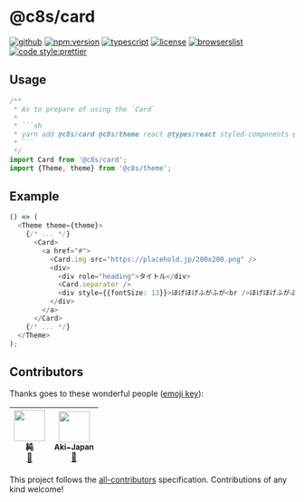 # @c8s/card

[![github](https://badgen.net/badge//nju33,c8s/000?icon=github&list=1)](https://github.com/nju33/c8s/tree/master/components/card)
[![npm:version](https://badgen.net/npm/v/@c8s/card?icon=npm&label=)](https://www.npmjs.com/package/@c8s/card)
[![typescript](https://badgen.net/badge/lang/typescript/0376c6?icon=npm)](https://www.typescriptlang.org/)
[![license](https://badgen.net/npm/license/@c8s/card)](https://github.com/nju33/c8s/blob/master/LICENSE)
[![browserslist](https://badgen.net/badge/browserslist/chrome,edge/ffd539?list=1)](https://browserl.ist/?q=last+1+chrome+version%2C+last+1+edge+version)
[![code style:prettier](https://badgen.net/badge//prettier/ff69b3?label=code%20style)](https://github.com/prettier/prettier)

<!-- [![document:typedoc](https://badgen.net/badge/document/typedoc/9602ff)](https://docs--pilaf.netlify.com/) -->
<!-- [![ci:status](https://badgen.net/circleci/github/nju33/c8s)](https://circleci.com/gh/nju33/c8s) -->

## Usage

```ts
/**
 * As to prepare of using the `Card`
 * 
 * ```sh
 * yarn add @c8s/card @c8s/theme react @types/react styled-components @types/styled-components
 * ```
 */
import Card from '@c8s/card';
import {Theme, theme} from '@c8s/theme';
```

## Example

```ts
() => (
  <Theme theme={theme}>
    {/* ... */}
      <Card>
        <a href="#">
          <Card.img src="https://placehold.jp/200x200.png" />
          <div>
            <div role="heading">タイトル</div>
            <Card.separator />
            <div style={{fontSize: 13}}>ほげほげふがふが<br />ほげほげふがふが</div>
          </div>
        </a>
      </Card>
    {/* ... */}
  </Theme>
);
```

## Contributors

Thanks goes to these wonderful people ([emoji key](https://github.com/kentcdodds/all-contributors#emoji-key)):

<!-- ALL-CONTRIBUTORS-LIST:START - Do not remove or modify this section -->
<!-- prettier-ignore -->
| [<img src="https://avatars2.githubusercontent.com/u/15901038?v=4" width="55px;"/><br /><sub><b>純</b></sub>](https://nju33.com/)<br />[📖](https://github.com/nju33/c8s/commits?author=nju33 "Documentation") | [<img src="https://avatars0.githubusercontent.com/u/42718835?v=4" width="55px;"/><br /><sub><b>Aki-Japan</b></sub>](https://github.com/Aki-Japan)<br />[📖](https://github.com/nju33/c8s/commits?author=Aki-Japan "Documentation") |
| :---: | :---: |
<!-- ALL-CONTRIBUTORS-LIST:END -->

This project follows the [all-contributors](https://github.com/kentcdodds/all-contributors) specification. Contributions of any kind welcome!